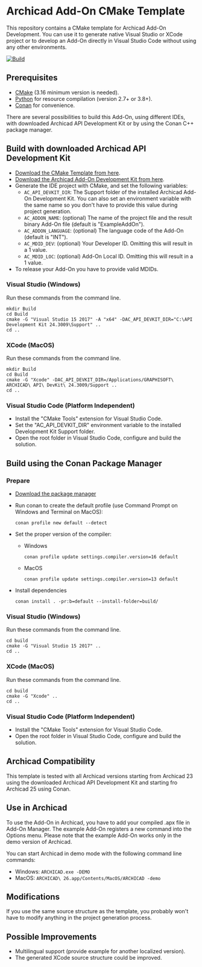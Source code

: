 # Archicad Add-On CMake Template

This repository contains a CMake template for Archicad Add-On Development. You can use it to generate native Visual Studio or XCode project or to develop an Add-On directly in Visual Studio Code without using any other environments.

[![Build](https://github.com/GRAPHISOFT/archicad-addon-cmake/actions/workflows/build.yml/badge.svg)](https://github.com/GRAPHISOFT/archicad-addon-cmake/actions/workflows/build.yml)

## Prerequisites

- [CMake](https://cmake.org) (3.16 minimum version is needed).
- [Python](https://www.python.org) for resource compilation (version 2.7+ or 3.8+).
- [Conan](https://conan.io) for convenience.

There are several possibilities to build this Add-On, using different IDEs, with downloaded Archicad API Development Kit or by using the Conan C++ package manager.

## Build with downloaded Archicad API Development Kit

- [Download the CMake Template from here](https://github.com/GRAPHISOFT/archicad-addon-cmake/archive/master.zip).
- [Download the Archicad Add-On Development Kit from here](https://archicadapi.graphisoft.com/downloads/api-development-kit).
- Generate the IDE project with CMake, and set the following variables:
  - `AC_API_DEVKIT_DIR`: The Support folder of the installed Archicad Add-On Development Kit. You can also set an environment variable with the same name so you don't have to provide this value during project generation.
  - `AC_ADDON_NAME`: (optional) The name of the project file and the result binary Add-On file (default is "ExampleAddOn").
  - `AC_ADDON_LANGUAGE`: (optional) The language code of the Add-On (default is "INT").
  - `AC_MDID_DEV`: (optional) Your Developer ID. Omitting this will result in a 1 value.
  - `AC_MDID_LOC`: (optional) Add-On Local ID. Omitting this will result in a 1 value. 
- To release your Add-On you have to provide valid MDIDs.

### Visual Studio (Windows)

Run these commands from the command line.

```
mkdir Build
cd Build
cmake -G "Visual Studio 15 2017" -A "x64" -DAC_API_DEVKIT_DIR="C:\API Development Kit 24.3009\Support" ..
cd ..
```

### XCode (MacOS)

Run these commands from the command line.

```
mkdir Build
cd Build
cmake -G "Xcode" -DAC_API_DEVKIT_DIR=/Applications/GRAPHISOFT\ ARCHICAD\ API\ DevKit\ 24.3009/Support ..
cd ..
```

### Visual Studio Code (Platform Independent)

- Install the "CMake Tools" extension for Visual Studio Code.
- Set the "AC_API_DEVKIT_DIR" environment variable to the installed Development Kit Support folder.
- Open the root folder in Visual Studio Code, configure and build the solution.

## Build using the Conan Package Manager
### Prepare
- [Download the package manager](https://conan.io/downloads.html)
- Run conan to create the default profile (use Command Prompt on Windows and Terminal on MacOS):

      conan profile new default --detect
- Set the proper version of the compiler:
  * Windows

        conan profile update settings.compiler.version=16 default
  - MacOS

        conan profile update settings.compiler.version=13 default
- Install dependencies

      conan install . -pr:b=default --install-folder=build/

### Visual Studio (Windows)

Run these commands from the command line.

```
cd build
cmake -G "Visual Studio 15 2017" ..
cd ..
```

### XCode (MacOS)

Run these commands from the command line.

```
cd build
cmake -G "Xcode" ..
cd ..
```

### Visual Studio Code (Platform Independent)

- Install the "CMake Tools" extension for Visual Studio Code.
- Open the root folder in Visual Studio Code, configure and build the solution.
## Archicad Compatibility

This template is tested with all Archicad versions starting from Archicad 23 using the downloaded Archicad API Development Kit and starting fro Archicad 25 using Conan. 

## Use in Archicad

To use the Add-On in Archicad, you have to add your compiled .apx file in Add-On Manager. The example Add-On registers a new command into the Options menu. Please note that the example Add-On works only in the demo version of Archicad. 

You can start Archicad in demo mode with the following command line commands:
- Windows: `ARCHICAD.exe -DEMO`
- MacOS: `ARCHICAD\ 26.app/Contents/MacOS/ARCHICAD -demo`

## Modifications

If you use the same source structure as the template, you probably won't have to modify anything in the project generation process.

## Possible Improvements

- Multilingual support (provide example for another localized version).
- The generated XCode source structure could be improved.

